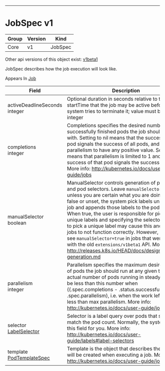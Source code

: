 

-----------
# JobSpec v1



Group        | Version     | Kind
------------ | ---------- | -----------
Core | v1 | JobSpec




<aside class="notice">Other api versions of this object exist: <a href="#jobspec-v1beta1">v1beta1</a> </aside>


JobSpec describes how the job execution will look like.

<aside class="notice">
Appears In <a href="#job-v1">Job</a> </aside>

Field        | Description
------------ | -----------
activeDeadlineSeconds <br /> integer | Optional duration in seconds relative to the startTime that the job may be active before the system tries to terminate it; value must be positive integer
completions <br /> integer | Completions specifies the desired number of successfully finished pods the job should be run with.  Setting to nil means that the success of any pod signals the success of all pods, and allows parallelism to have any positive value.  Setting to 1 means that parallelism is limited to 1 and the success of that pod signals the success of the job. More info: http://kubernetes.io/docs/user-guide/jobs
manualSelector <br /> boolean | ManualSelector controls generation of pod labels and pod selectors. Leave `manualSelector` unset unless you are certain what you are doing. When false or unset, the system pick labels unique to this job and appends those labels to the pod template.  When true, the user is responsible for picking unique labels and specifying the selector.  Failure to pick a unique label may cause this and other jobs to not function correctly.  However, You may see `manualSelector=true` in jobs that were created with the old `extensions/v1beta1` API. More info: http://releases.k8s.io/HEAD/docs/design/selector-generation.md
parallelism <br /> integer | Parallelism specifies the maximum desired number of pods the job should run at any given time. The actual number of pods running in steady state will be less than this number when ((.spec.completions - .status.successful) < .spec.parallelism), i.e. when the work left to do is less than max parallelism. More info: http://kubernetes.io/docs/user-guide/jobs
selector <br /> [LabelSelector](#labelselector-unversioned) | Selector is a label query over pods that should match the pod count. Normally, the system sets this field for you. More info: http://kubernetes.io/docs/user-guide/labels#label-selectors
template <br /> [PodTemplateSpec](#podtemplatespec-v1) | Template is the object that describes the pod that will be created when executing a job. More info: http://kubernetes.io/docs/user-guide/jobs






